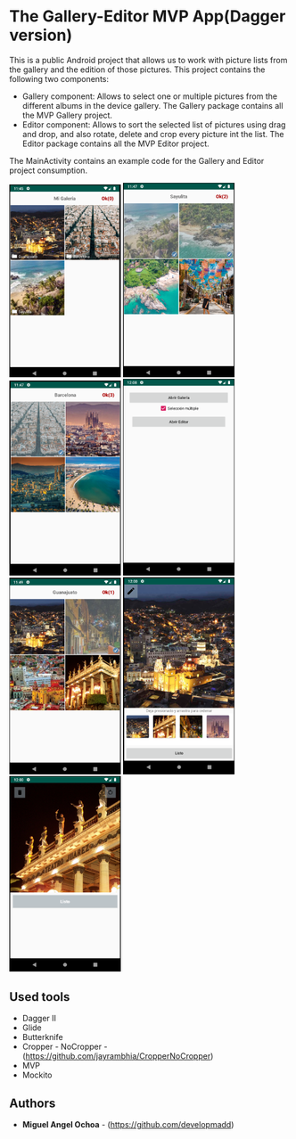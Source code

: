 # The Gallery-Editor MVP App(Dagger version)
This is a public Android project that allows us to work with picture lists from the gallery and the edition of those pictures. This project contains the following two components:
- Gallery component: Allows to select one or multiple pictures from the different albums in the device gallery. The Gallery package contains all the MVP Gallery project.
- Editor component: Allows to sort the selected list of pictures using drag and drop, and also rotate, delete and crop every picture int the list. The Editor package contains all the MVP Editor project.

The MainActivity contains an example code for the Gallery and Editor project consumption.

<img src="app/src/main/res/drawable/gallery1_.png" alt="drawing" width="200"/> <img src="app/src/main/res/drawable/gallery2_.png" alt="drawing" width="200"/> <img src="app/src/main/res/drawable/gallery3_.png" alt="drawing" width="200"/> <img src="app/src/main/res/drawable/gallery4_.png" alt="drawing" width="200"/> <img src="app/src/main/res/drawable/gallery5_.png" alt="drawing" width="200"/> <img src="app/src/main/res/drawable/Editor1_.png" alt="drawing" width="200"/> <img src="app/src/main/res/drawable/Editor2_.png" alt="drawing" width="200"/>


## Used tools

* Dagger II
* Glide
* Butterknife
* Cropper - NoCropper - (https://github.com/jayrambhia/CropperNoCropper)
* MVP
* Mockito

## Authors

* **Miguel Angel Ochoa** - (https://github.com/developmadd)



